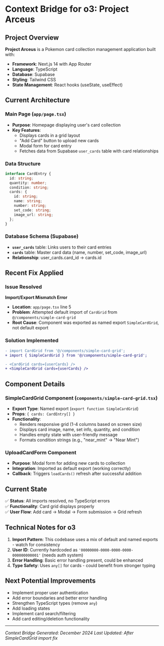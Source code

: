 # Context Bridge for o3: Project Arceus

## Project Overview
**Project Arceus** is a Pokemon card collection management application built with:
- **Framework**: Next.js 14 with App Router
- **Language**: TypeScript
- **Database**: Supabase
- **Styling**: Tailwind CSS
- **State Management**: React hooks (useState, useEffect)

## Current Architecture

### Main Page (`app/page.tsx`)
- **Purpose**: Homepage displaying user's card collection
- **Key Features**:
  - Displays cards in a grid layout
  - "Add Card" button to upload new cards
  - Modal form for card entry
  - Fetches data from Supabase `user_cards` table with card relationships

### Data Structure
```typescript
interface CardEntry {
  id: string;
  quantity: number;
  condition: string;
  cards: {
    id: string;
    name: string;
    number: string;
    set_code: string;
    image_url: string;
  };
}
```

### Database Schema (Supabase)
- **`user_cards`** table: Links users to their card entries
- **`cards`** table: Master card data (name, number, set_code, image_url)
- **Relationship**: user_cards.card_id → cards.id

## Recent Fix Applied

### Issue Resolved
**Import/Export Mismatch Error**
- **Location**: `app/page.tsx` line 5
- **Problem**: Attempted default import of `CardGrid` from `@/components/simple-card-grid`
- **Root Cause**: Component was exported as named export `SimpleCardGrid`, not default export

### Solution Implemented
```diff
- import CardGrid from '@/components/simple-card-grid';
+ import { SimpleCardGrid } from '@/components/simple-card-grid';

- <CardGrid cards={userCards} />
+ <SimpleCardGrid cards={userCards} />
```

## Component Details

### SimpleCardGrid Component (`components/simple-card-grid.tsx`)
- **Export Type**: Named export (`export function SimpleCardGrid`)
- **Props**: `{ cards: CardEntry[] }`
- **Functionality**:
  - Renders responsive grid (1-4 columns based on screen size)
  - Displays card image, name, set info, quantity, and condition
  - Handles empty state with user-friendly message
  - Formats condition strings (e.g., "near_mint" → "Near Mint")

### UploadCardForm Component
- **Purpose**: Modal form for adding new cards to collection
- **Integration**: Imported as default export (working correctly)
- **Callback**: Triggers `loadCards()` refresh after successful addition

## Current State
✅ **Status**: All imports resolved, no TypeScript errors  
✅ **Functionality**: Card grid displays properly  
✅ **User Flow**: Add card → Modal → Form submission → Grid refresh  

## Technical Notes for o3
1. **Import Pattern**: This codebase uses a mix of default and named exports - watch for consistency
2. **User ID**: Currently hardcoded as `'00000000-0000-0000-0000-000000000001'` (needs auth system)
3. **Error Handling**: Basic error handling present, could be enhanced
4. **Type Safety**: Uses `any[]` for cards - could benefit from stronger typing

## Next Potential Improvements
- Implement proper user authentication
- Add error boundaries and better error handling  
- Strengthen TypeScript types (remove `any`)
- Add loading states
- Implement card search/filtering
- Add card editing/deletion functionality

---
*Context Bridge Generated: December 2024*
*Last Updated: After SimpleCardGrid import fix* 